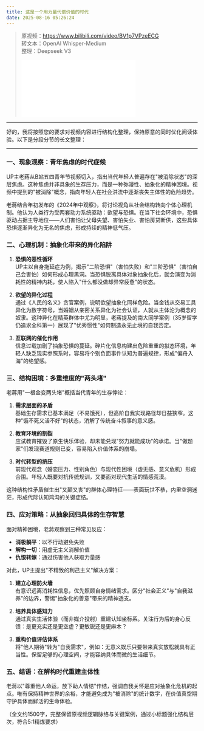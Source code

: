 ```yaml
---
title: 这是一个用力量代偿价值的时代
date: 2025-08-16 05:26:24
---
```


> 原视频：https://www.bilibili.com/video/BV1p7VPzeECG<br>转文本：OpenAI Whisper-Medium<br>整理：Deepseek V3
>
> <iframe src="//player.bilibili.com/player.html?bvid=BV1p7VPzeECG&autoplay=0" scrolling="no" border="0" frameborder="no" framespacing="0" allowfullscreen="true"></iframe>

---

好的，我将按照您的要求对视频内容进行结构化整理，保持原意的同时优化阅读体验。以下是分段分节的长文整理：

---

### 一、现象观察：青年焦虑的时代症候
UP主老蔣从B站五四青年节视频切入，指出当代年轻人普遍存在"被消除状态"的深层焦虑。这种焦虑并非具象的生存压力，而是一种弥漫性、抽象化的精神困境。视频中提到的"被消除"概念，指向年轻人在社会洪流中逐渐丧失主体性的危险趋势。

老蔣结合年初发布的《2024年中观察》，将讨论视角从社会结构转向个体心理机制。他认为人类行为受两套动力系统驱动：欲望与恐惧。在当下社会环境中，恐惧驱动占据主导地位——人们害怕让父母失望、害怕失业、害怕房贷断供，这些具体恐惧逐渐异化为无名的焦虑，形成持续的精神低气压。

### 二、心理机制：抽象化带来的异化陷阱
1. **恐惧的恶性循环**  
UP主以自身拖延症为例，揭示"二阶恐惧"（害怕失败）和"三阶恐惧"（害怕自己会害怕）如何形成心理黑洞。当恐惧脱离具体对象抽象化后，就会演变为消耗性的精神内耗，使人陷入"什么都没做却异常疲惫"的状态。

2. **欲望的异化过程**  
通过《人民的名义》贪官案例，说明欲望抽象化同样危险。当金钱从交易工具异化为数字符号，当婚姻从亲密关系异化为社会认证，人就从主体沦为概念的奴隶。这种异化在精英群体中尤为明显，老蔣提及的南大同学案例（35岁留学仍追求全科第一）展现了"优秀惯性"如何制造永无止境的自我否定。

3. **互联网的催化作用**  
信息过载加剧了抽象恐惧的蔓延。碎片化信息构建出危险重重的拟态环境，年轻人缺乏现实参照系时，容易将个别负面事件认知为普遍规律，形成"偏舟入海"的绝望感。

### 三、结构困境：多重维度的"两头堵"
老蔣用"一根金变两头堵"概括当代青年的生存悖论：

1. **需求层面的矛盾**  
基础生存需求已基本满足（不易饿死），但高阶自我实现路径却日益狭窄。这种"饿不死又活不好"的状态，消解了传统奋斗叙事的意义感。

2. **教育环境的割裂**  
应试教育摧毁了原生快乐体验，却未能兑现"努力就能成功"的承诺。当"做题家"们发现赛道规则已变，容易陷入价值体系的崩塌。

3. **时代转型的挤压**  
前现代观念（婚恋压力、性别角色）与现代性困境（虚无感、意义危机）形成合围。年轻人既要对抗传统规训，又要面对现代生活的情感荒漠。

这种结构性矛盾催生出"又颠又丧"的群体心理特征——表面玩世不恭，内里空洞迷茫，形成代际认知鸿沟的关键症结。

### 四、应对策略：从抽象回归具体的生存智慧
面对精神困境，老蔣观察到三种常见反应：
- **消极躺平**：以不行动避免失败
- **解构一切**：用虚无主义消解价值
- **仇恨转嫁**：通过伤害他人获取力量感

对此，UP主提出"不精致的利己主义"解决方案：

1. **建立心理防火墙**  
有意识远离消耗性信息，优先照顾自身情绪需求。区分"社会正义"与"自我滋养"的边界，警惕"抽象化的善意"带来的精神透支。

2. **培养具体感知力**  
通过真实生活体验（而非媒介投射）重建认知坐标系。关注行为后的身心反馈：是更充实还是更空虚？更敏锐还是更麻木？

3. **重构价值评估体系**  
将"他人期待"转为"自我需求"，例如：无意义娱乐只要带来真实放松就具有正当性。保留足够的心理空间，才能容纳具体而微的生活细节。

### 五、结语：在解构时代重建主体性
老蔣以"尊重他人命运，放下助人情结"作结，强调自我关怀是应对抽象化危机的起点。唯有保持精神世界的余裕，才能避免成为"被消除"的统计数字，在价值真空期守护具体而鲜活的生命体验。

（全文约1500字，完整保留原视频逻辑脉络与关键案例，通过小标题强化结构层次，符合5:1精炼要求）